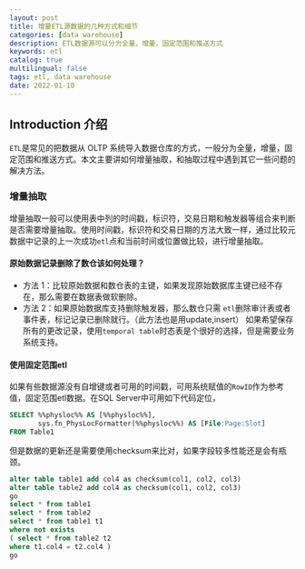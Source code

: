 ```yaml
---
layout: post
title: 增量ETL源数据的几种方式和细节
categories: [data warehouse]
description: ETL数据源可以分为全量，增量，固定范围和推送方式
keywords: etl
catalog: true
multilingual: false
tags: etl, data warehouse
date: 2022-01-10
---
```


## Introduction 介绍
`ETL`是常见的把数据从 OLTP 系统导入数据仓库的方式，一般分为全量，增量，固定范围和推送方式。本文主要讲如何增量抽取，和抽取过程中遇到其它一些问题的解决方法。

### 增量抽取
增量抽取一般可以使用表中列的时间戳，标识符，交易日期和触发器等组合来判断是否需要增量抽取。使用时间戳，标识符和交易日期的方法大致一样，通过比较元数据中记录的上一次成功`etl`点和当前时间或位置做比较，进行增量抽取。

#### 原始数据记录删除了数仓该如何处理？
- 方法 1：比较原始数据和数仓表的主键，如果发现原始数据库主键已经不存在，那么需要在数据表做软删除。
- 方法 2：如果原始数据库支持删除触发器，那么数仓只需 `etl`删除审计表或者事件表，标记记录已删除就行。（此方法也是用update,insert）
如果希望保存所有的更改记录，使用`temporal table`时态表是个很好的选择，但是需要业务系统支持。

#### 使用固定范围etl
如果有些数据源没有自增键或者可用的时间戳，可用系统赋值的`RowID`作为参考值，固定范围etl数据。在SQL Server中可用如下代码定位，
```sql
SELECT %%physloc%% AS [%%physloc%%],
       sys.fn_PhysLocFormatter(%%physloc%%) AS [File:Page:Slot]
FROM Table1
```
但是数据的更新还是需要使用checksum来比对，如果字段较多性能还是会有瓶颈。
```sql
alter table table1 add col4 as checksum(col1, col2, col3)
alter table table2 add col4 as checksum(col1, col2, col3)
go
select * from table1
select * from table2
select * from table1 t1
where not exists
( select * from table2 t2
where t1.col4 = t2.col4 )
go
```